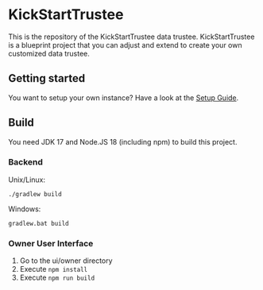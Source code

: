 # KickStartTrustee

This is the repository of the KickStartTrustee data trustee. KickStartTrustee is a blueprint project that you can adjust and extend to create your own customized data trustee.

## Getting started

You want to setup your own instance? Have a look at the [Setup Guide](docs/SETUP.md).

## Build

You need JDK 17 and Node.JS 18 (including npm) to build this project.

### Backend

Unix/Linux:
```
./gradlew build
```

Windows:
```
gradlew.bat build
```

### Owner User Interface

1. Go to the ui/owner directory
2. Execute `npm install`
3. Execute `npm run build`
